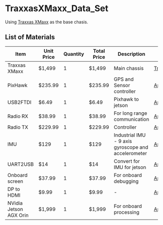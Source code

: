 # TraxxasXMaxx_Data_Set

Using [Traxxas XMaxx](https://traxxas.com/products/landing/x-maxx/) as the base chasis.

## List of Materials

| Item | Unit Price | Quantity | Total Price | Description | Link |
|------|------------|----------|-------------|-------------|------|
| Traxxas XMaxx | $1,499 | 1 | $1,499 | Main chassis | [Traxxas](https://traxxas.com/products/landing/x-maxx/) |
| PixHawk | $235.99 | 1 | $235.99 | GPS and Sensor controller | [Amazon](https://www.amazon.com/Controller-Wireless-Telemetry-Quadcopter-Multirotor/dp/B07NRMFTXL/) |
| USB2FTDI | $6.49 | 1 | $6.49 | Pixhawk to jetson | [Amazon](https://www.amazon.com/HiLetgo-FT232RL-Converter-Adapter-Breakout/dp/B00IJXZQ7C/) |
| Radio RX | $38.99 | 1 | $38.99 | For long range communication | [Amazon](https://www.amazon.com/FrSky-Taranis-Compatible-Receiver-8-Channel/dp/B00RCAHHFM/) |
| Radio TX | $229.99 | 1 | $229.99 | Controller | [Amazon](https://www.amazon.com/FrSky-Taranis-Access-Telemetry-Silver/dp/B07VRP1V76/) |
| IMU | $129 | 1 | $129 | Industrial IMU - 9 axis gyroscope and accelerometer | [Amazon](https://www.amazon.com/Precision-Accelerometer-Acceleration-Electronic-Magnetometer/dp/B07G21XRV6/) |
| UART2USB | $14 | 1 | $14 | Convert for IMU for jetson | [Amazon](https://www.amazon.com/WitMotion-USB-UART-Converter-Multifunctional-Compatible/dp/B078GV9J1B/) |
| Onboard screen | $37.99 | 1 | $37.99 | For onboard debugging | [Amazon](https://www.amazon.com/Speakers-1024x600-Capacitive-Touchscreen-Raspberry/dp/B09L7XNBJB/) |
| DP to HDMI | $9.99 | 1 | $9.99 | - | [Amazon](https://www.amazon.com/DisplayPort-Uni-Directional-Compatible-Insignia-Samsung/dp/B0CF1181P6/) |
| NVidia Jetson AGX Orin | $1,999 | 1 | $1,999 | For onboard processing | [Amazon](https://www.amazon.com/NVIDIA-Jetson-Orin-64GB-Developer/dp/B0BYGB3WV4/) |

